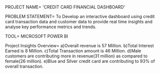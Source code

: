 PROJECT NAME= 'CREDIT CARD FINANCIAL DASHBOARD'

PROBLEM STATEMENT= To Develop an interactive dashboard using credit card transaction data and customer data to provide real time insights and analyse key performance metrics and trends.

TOOL= MICROSOFT POWER BI

Project Insights Overview=
a)Overall revenue is 57 Million.
b)Total Interest Earned is 8 Million.
c)Total Transaction amount is 46 Million.
d)Male customers are contributing more in revenue(31 million) as compared to female(26 million).
e)Blue and Silver credit card are contributing to 93% of overall transaction.
